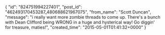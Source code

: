  {
   "id": "824751994227401",
   "post_id": "462493170453287_480688621967075",
   "from_name": "Scott Duncan",
   "message": "i really want more zombie threads to come up. There's a bunch with Dean Clifford being WRONG in a huge and hysterical way! Go diggin' for treasure, maties!",
   "created_time": "2015-05-01T01:41:32+0000"
 }
